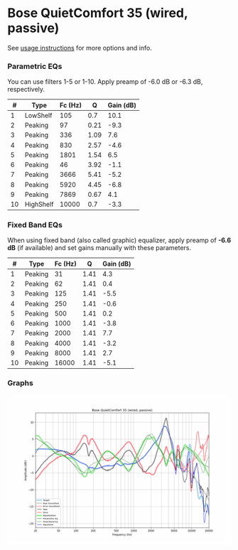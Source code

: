 # Bose QuietComfort 35 (wired, passive)
See [usage instructions](https://github.com/jaakkopasanen/AutoEq#usage) for more options and info.

### Parametric EQs
You can use filters 1-5 or 1-10. Apply preamp of -6.0 dB or -6.3 dB, respectively.

|   # | Type      |   Fc (Hz) |    Q |   Gain (dB) |
|-----|-----------|-----------|------|-------------|
|   1 | LowShelf  |       105 | 0.7  |        10.1 |
|   2 | Peaking   |        97 | 0.21 |        -9.3 |
|   3 | Peaking   |       336 | 1.09 |         7.6 |
|   4 | Peaking   |       830 | 2.57 |        -4.6 |
|   5 | Peaking   |      1801 | 1.54 |         6.5 |
|   6 | Peaking   |        46 | 3.92 |        -1.1 |
|   7 | Peaking   |      3666 | 5.41 |        -5.2 |
|   8 | Peaking   |      5920 | 4.45 |        -6.8 |
|   9 | Peaking   |      7869 | 0.67 |         4.1 |
|  10 | HighShelf |     10000 | 0.7  |        -3.3 |

### Fixed Band EQs
When using fixed band (also called graphic) equalizer, apply preamp of **-6.6 dB** (if available) and set gains manually with these parameters.

|   # | Type    |   Fc (Hz) |    Q |   Gain (dB) |
|-----|---------|-----------|------|-------------|
|   1 | Peaking |        31 | 1.41 |         4.3 |
|   2 | Peaking |        62 | 1.41 |         0.4 |
|   3 | Peaking |       125 | 1.41 |        -5.5 |
|   4 | Peaking |       250 | 1.41 |        -0.6 |
|   5 | Peaking |       500 | 1.41 |         0.2 |
|   6 | Peaking |      1000 | 1.41 |        -3.8 |
|   7 | Peaking |      2000 | 1.41 |         7.7 |
|   8 | Peaking |      4000 | 1.41 |        -3.2 |
|   9 | Peaking |      8000 | 1.41 |         2.7 |
|  10 | Peaking |     16000 | 1.41 |        -5.1 |

### Graphs
![](./Bose%20QuietComfort%2035%20(wired,%20passive).png)
